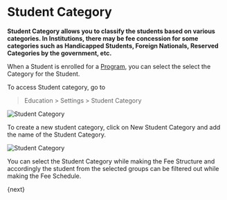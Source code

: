 <!-- add-breadcrumbs -->
# Student Category

**Student Category allows you to classify the students based on various categories. In Institutions, there may be fee concession for some categories such as Handicapped Students, Foreign Nationals, Reserved Categories by the government, etc.**

When a Student is enrolled for a [Program](/docs/user/manual/en/education/program), you can select the select the Category for the Student.

To access Student category, go to

> Education > Settings > Student Category

![Student Category](/docs/assets/img/education/education-student-category-1.png)

To create a new student category, click on New Student Category and add the name of the Student Category.

![Student Category](/docs/assets/img/education/education-student-category-2.gif)

You can select the Student Category while making the Fee Structure and accordingly the student from the selected groups can be filtered out while making the Fee Schedule.

{next}